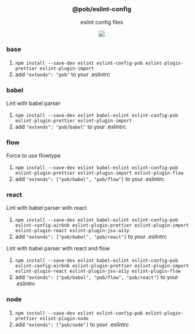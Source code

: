 <h3 align="center">
  @pob/eslint-config
</h3>

<p align="center">
  eslint config files
</p>

<p align="center">
  <a href="https://npmjs.org/package/@pob/eslint-config"><img src="https://img.shields.io/npm/v/@pob/eslint-config.svg?style=flat-square"></a>
</p>

### base

1. `npm install --save-dev eslint eslint-config-pob eslint-plugin-prettier eslint-plugin-import`
2. add `"extends": "pob"` to your .eslintrc

### babel

Lint with babel parser

1. `npm install --save-dev eslint babel-eslint eslint-config-pob eslint-plugin-prettier eslint-plugin-import`
2. add `"extends": "pob/babel"` to your .eslintrc

### flow

Force to use flowtype

1. `npm install --save-dev eslint babel-eslint eslint-config-pob eslint-plugin-prettier eslint-plugin-import eslint-plugin-flow`
2. add `"extends": ["pob/babel", "pob/flow"]` to your .eslintrc

### react

Lint with babel parser with react

1. `npm install --save-dev eslint babel-eslint eslint-config-pob eslint-config-airbnb eslint-plugin-prettier eslint-plugin-import eslint-plugin-react eslint-plugin-jsx-a11y`
2. add `"extends": ["pob/babel", "pob/react"]` to your .eslintrc

Lint with babel parser with react and flow

1. `npm install --save-dev eslint babel-eslint eslint-config-pob eslint-config-airbnb eslint-plugin-prettier eslint-plugin-import eslint-plugin-react eslint-plugin-jsx-a11y eslint-plugin-flow`
2. add `"extends": ["pob/babel", "pob/flow", "pob/react"]` to your .eslintrc

### node

1. `npm install --save-dev eslint eslint-config-pob eslint-plugin-prettier eslint-plugin-node`
2. add `"extends": ["pob/node"]` to your .eslintrc
